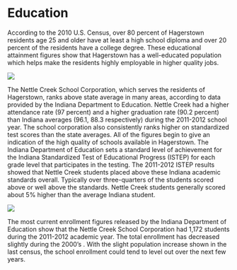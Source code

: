 # Education

According to the 2010 U.S. Census, over 80 percent of Hagerstown residents age 25 and older have at least a high school diploma and over 20 percent of the residents have a college degree.  These educational attainment figures show that Hagerstown has a well-educated population which helps make the residents highly employable in higher quality jobs.

  <a href="https://farm4.staticflickr.com/3843/14379087506_30e571a832_b.jpg" class="large-thumb" rel="fancy"><img src="https://farm4.staticflickr.com/3843/14379087506_30e571a832.jpg" /></a>

The Nettle Creek School Corporation, which serves the residents of Hagerstown, ranks above state average in many areas, according to data provided by the Indiana Department to Education.  Nettle Creek had a higher attendance rate (97 percent) and a higher graduation rate (90.2 percent) than Indiana averages (96.1, 88.3 respectively) during the 2011-2012 school year. The school corporation also consistently ranks higher on standardized test scores than the state averages. All of the figures begin to give an indication of the high quality of schools available in Hagerstown.
The Indiana Department of Education sets a standard level of achievement for the Indiana Standardized Test of Educational Progress (ISTEP) for each grade level that participates in the testing. The 2011-2012 ISTEP results showed that Nettle Creek students placed above these Indiana academic standards overall. Typically over three-quarters of the students scored above or well above the standards. Nettle Creek students generally scored about 5% higher than the average Indiana student.

  <a href="https://farm4.staticflickr.com/3835/14215589658_9cfe5c67eb_b.jpg" class="large-thumb" rel="fancy"><img src="https://farm4.staticflickr.com/3835/14215589658_9cfe5c67eb.jpg" /></a>


The most current enrollment figures released by the Indiana Department of Education show that the Nettle Creek School Corporation had 1,172 students during the 2011-2012 academic year. The total enrollment has decreased slightly during the 2000’s . With the slight population increase shown in the last census, the school enrollment could tend to level out over the next few years.